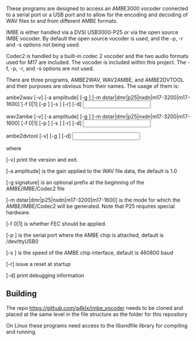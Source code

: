 These programs are designed to access an AMBE3000 vocoder connected to a serial port or a
USB port and to allow for the encoding and decoding of WAV files to and from
different AMBE formats.

IMBE is either handled via a DVSI USB3000-P25 or via the open source IMBE
vocoder. By default the open source vocoder is used, and the -p, -r and -s
options not being used.

Codec2 is handled by a built-in codec 2 vocoder and the two audio formats used for M17 are included. The
vocoder is included within this project. The -f, -p, -r, and -s options are not used.

There are three programs, AMBE2WAV, WAV2AMBE, and AMBE2DVTOOL and their purposes are obvious from
their names. The usage of them is:

  ambe2wav [-v] [-a amplitude] [-g <signature>] [-m dstar|dmr|p25|nxdn|m17-3200|m17-1600] [-f 0|1] [-p <port>] [-s <speed>] [-r] [-d] <input> <output>

  wav2ambe [-v] [-a amplitude] [-g <signature>] [-m dstar|dmr|p25|nxdn|m17-3200|m17-1600] [-f 0|1] [-p <port>] [-s <speed>] [-r] [-d] <input> <output>

  ambe2dvtool [-v] [-g <signature>] [-d] <input> <output>

where

[-v] print the version and exit.

[-a amplitude] is the gain applied to the WAV file data, the default is 1.0

[-g signature] is an optional prefix at the beginning of the AMBE/IMBE/Codec2 file

[-m dstar|dmr|p25|nxdn|m17-3200|m17-1600] is the mode for which the AMBE/IMBE/Codec2 will be generated. Note that P25 requires special hardware.

[-f 0|1] is whether FEC should be applied.

[-p <port>] is the serial port where the AMBE chip is attached, default is /dev/ttyUSB0

[-s <speed>] is the speed of the AMBE chip interface, default is 460800 baud

[-r] issue a reset at startup

[-d] print debugging information


## Building

The repo https://github.com/g4klx/imbe_vocoder needs to be cloned and placed at the same level in the file structure as the folder for this repository

On Linux these programs need access to the libsndfile library for compiling and running.

